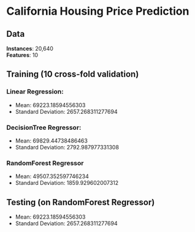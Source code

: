 # California Housing Price Prediction

## Data
**Instances**: 20,640 <br/>
**Features**: 10


## Training (10 cross-fold validation)

### Linear Regression:
 - Mean: 69223.18594556303
 - Standard Deviation: 2657.268311277694

### DecisionTree Regressor:
 - Mean: 69829.44738486463
 - Standard Deviation: 2792.987977331308

### RandomForest Regressor
  - Mean: 49507.352597746234
  - Standard Deviation: 1859.929602007312


## Testing (on RandomForest Regressor)
 - Mean: 69223.18594556303
 - Standard Deviation: 2657.268311277694

 


